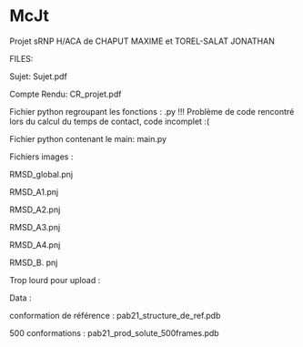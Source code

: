 # McJt
Projet sRNP H/ACA de CHAPUT MAXIME et TOREL-SALAT JONATHAN



FILES:

Sujet: Sujet.pdf

Compte Rendu: CR_projet.pdf

Fichier python regroupant les fonctions : .py
!!! Problème de code rencontré lors du calcul du temps de contact, code incomplet :(

Fichier python contenant le main: main.py

Fichiers images :

RMSD_global.pnj

RMSD_A1.pnj

RMSD_A2.pnj

RMSD_A3.pnj

RMSD_A4.pnj

RMSD_B. pnj

Trop lourd pour upload :

Data : 

conformation de référence : pab21_structure_de_ref.pdb

500 conformations : pab21_prod_solute_500frames.pdb
